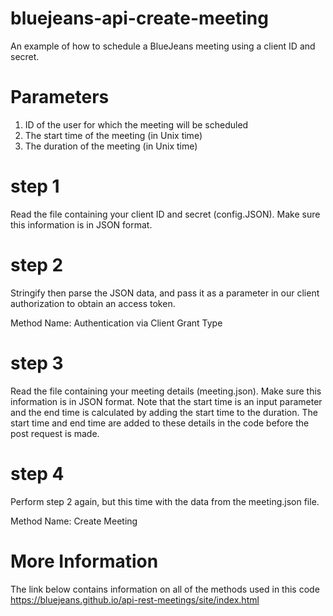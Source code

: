 # bluejeans-api-create-meeting
An example of how to schedule a BlueJeans meeting using a client ID and secret. 

# Parameters
1) ID of the user for which the meeting will be scheduled
2) The start time of the meeting (in Unix time)
3) The duration of the meeting (in Unix time)

# step 1
Read the file containing your client ID and secret (config.JSON). Make sure this information is in JSON format.

# step 2
Stringify then parse the JSON data, and pass it as a parameter in our client authorization to obtain an access token. 

Method Name: 
Authentication via Client Grant Type

# step 3
Read the file containing your meeting details (meeting.json). Make sure this information is in JSON format. Note that the start time is an input parameter and the end time is calculated by adding the start time to the duration. The start time and end time are added to these details in the code before the post request is made. 

# step 4
Perform step 2 again, but this time with the data from the meeting.json file. 

Method Name: 
Create Meeting

# More Information
The link below contains information on all of the methods used in this code
https://bluejeans.github.io/api-rest-meetings/site/index.html

